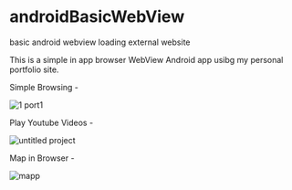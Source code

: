 # androidBasicWebView
basic android webview loading external website

This is a simple in app browser WebView Android app usibg my personal portfolio site.

Simple Browsing - 

![1 port1](https://user-images.githubusercontent.com/15268903/44602353-31477380-a801-11e8-8f1b-4e965a4fbe51.gif)

Play Youtube Videos - 

![untitled project](https://user-images.githubusercontent.com/15268903/44602564-c3e81280-a801-11e8-937a-2e08f2269827.gif)

Map in Browser - 

![mapp](https://user-images.githubusercontent.com/15268903/44602728-440e7800-a802-11e8-86de-4b715622a6c0.gif)
